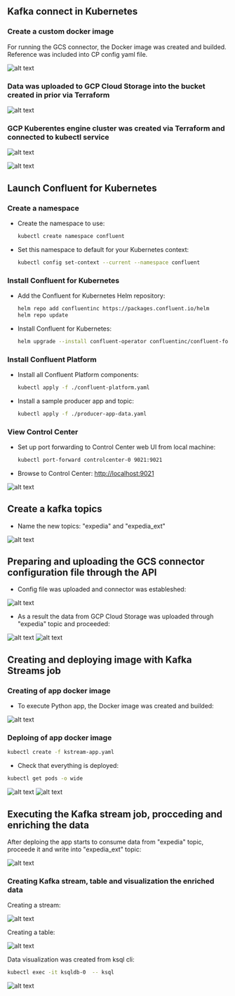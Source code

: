 
## Kafka connect in Kubernetes

### Create a custom docker image

For running the GCS connector, the Docker image was created and builded. Reference was included into CP config yaml file.

![alt text](pics/docker_connect.PNG)

### Data was uploaded to GCP Cloud Storage into the bucket created in prior via Terraform

![alt text](pics/bucket.PNG)

### GCP Kuberentes engine cluster was created via Terraform and connected to kubectl service

![alt text](pics/k8s.PNG)

![alt text](pics/cluster_conn.PNG)

## Launch Confluent for Kubernetes

### Create a namespace

- Create the namespace to use:

  ```bash
  kubectl create namespace confluent
  ```

- Set this namespace to default for your Kubernetes context:

  ```bash
  kubectl config set-context --current --namespace confluent
  ```

### Install Confluent for Kubernetes

- Add the Confluent for Kubernetes Helm repository:

  ```bash
  helm repo add confluentinc https://packages.confluent.io/helm
  helm repo update
  ```

- Install Confluent for Kubernetes:

  ```bash
  helm upgrade --install confluent-operator confluentinc/confluent-for-kubernetes
  ```

### Install Confluent Platform

- Install all Confluent Platform components:

  ```bash
  kubectl apply -f ./confluent-platform.yaml
  ```

- Install a sample producer app and topic:

  ```bash
  kubectl apply -f ./producer-app-data.yaml
  ```

### View Control Center

- Set up port forwarding to Control Center web UI from local machine:

  ```bash
  kubectl port-forward controlcenter-0 9021:9021
  ```

- Browse to Control Center: [http://localhost:9021](http://localhost:9021)

![alt text](pics/forwarding.PNG)

## Create a kafka topics

- Name the new topics: "expedia" and "expedia_ext"

![alt text](pics/both_topics.PNG)

## Preparing and uploading the GCS connector configuration file through the API

- Config file was uploaded and connector was estableshed:

![alt text](pics/connector.PNG)

- As a result the data from GCP Cloud Storage was uploaded through "expedia" topic and proceeded:

![alt text](pics/overview.PNG)
![alt text](pics/topic_msgs.PNG)

## Creating and deploying image with Kafka Streams job

### Creating of app docker image

- To execute Python app, the Docker image was created and builded:

![alt text](pics/docker_app.PNG)

### Deploing of app docker image

```bash
kubectl create -f kstream-app.yaml 
```

 - Check that everything is deployed:

  ```bash
  kubectl get pods -o wide 
  ```

![alt text](pics/get_pods.PNG)
![alt text](pics/workloads.PNG)

## Executing the Kafka stream job, procceding and enriching the data

After deploing the app starts to consume data from "expedia" topic, proceede it and write into "expedia_ext" topic:

![alt text](pics/eapedia_ext.PNG)

### Creating Kafka stream, table and visualization the enriched data

Creating a stream:

![alt text](pics/create_stream.PNG)

Creating a table:

![alt text](pics/create_table.PNG)

Data visualization was created from ksql cli:

```bash
kubectl exec -it ksqldb-0  -- ksql 
```

![alt text](pics/final_tab.PNG)
